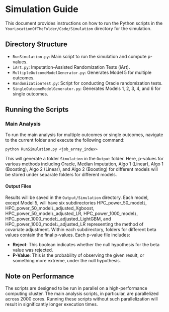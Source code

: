# Simulation Guide

This document provides instructions on how to run the Python scripts in the `YourLocationOfTheFolder/Code/Simulation` directory for the simulation.

## Directory Structure

- `RunSimulation.py`: Main script to run the simulation and compute p-values.
- `iArt.py`: Imputation-Assisted Randomization Tests (iArt).
- `MultipleOutcomeModelGenerator.py`: Generates Model 5 for multiple outcomes.
- `RandomizationTest.py`: Script for conducting Oracle randomization tests.
- `SingleOutcomeModelGenerator.py`: Generates Models 1, 2, 3, 4, and 6 for single outcomes.


## Running the Scripts

### Main Analysis

To run the main analysis for multiple outcomes or single outcomes, navigate to the current folder and execute the following command:
```
python RunSimulation.py <job_array_index>
```
This will generate a folder `Simulation` in the `Output` folder. Here, p-values for various methods including Oracle, Median Imputation, Algo 1 (Linear), Algo 1 (Boosting), Algo 2 (Linear), and Algo 2 (Boosting) for different models will be stored under separate folders for different models.


#### Output Files

Results will be saved in the `Output/Simulation` directory. Each model, except Model 5, will have six subdirectories HPC_power_50_model`i`, HPC_power_50_model`i`_adjusted_Xgboost, HPC_power_50_model`i`_adjusted_LR, HPC_power_1000_model`i`, HPC_power_1000_model`i`_adjusted_LightGBM, and HPC_power_1000_model`i`_adjusted_LR representing the method of covariate adjustment. Within each subdirectory, folders for different beta values contain the final p-values. Each p-value file includes:

- **Reject**: This boolean indicates whether the null hypothesis for the beta value was rejected.
- **P-Value**: This is the probability of observing the given result, or something more extreme, under the null hypothesis.


## Note on Performance

The scripts are designed to be run in parallel on a high-performance computing cluster. The main analysis scripts, in particular, are parallelized across 2000 cores. Running these scripts without such parallelization will result in significantly longer execution times.
